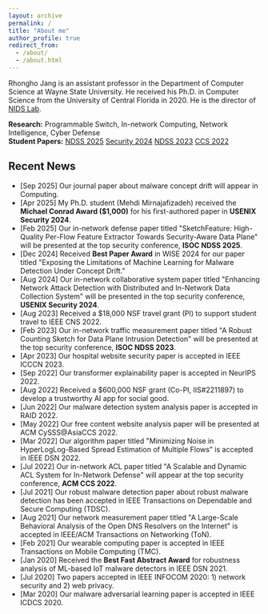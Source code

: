 ```yaml
---
layout: archive
permalink: /
title: "About me"
author_profile: true
redirect_from: 
  - /about/
  - /about.html
---
```


Rhongho Jang is an assistant professor in the Department of Computer Science at Wayne State University. He received his Ph.D. in Computer Science from the University of Central Florida in 2020. 
He is the director of [NIDS Lab](/team/). 

<b>Research:</b> Programmable Switch, In-network Computing, Network Intelligence, Cyber Defense
<br>
<b>Student Papers:</b>  [NDSS 2025](https://www.ndss-symposium.org/ndss-paper/sketchfeature-high-quality-per-flow-feature-extractor-towards-security-aware-data-plane/) [Security 2024](https://www.usenix.org/conference/usenixsecurity24/presentation/mirnajafizadeh) [NDSS 2023](https://www.ndss-symposium.org/ndss-paper/a-robust-counting-sketch-for-data-plane-intrusion-detection/) [CCS 2022](https://dl.acm.org/doi/10.1145/3548606.3560606)




Recent News
---

* [Sep 2025] Our journal paper about malware concept drift will appear in Computing. 
* [Apr 2025] My Ph.D. student (Mehdi Mirnajafizadeh) received the **Michael Conrad Award ($1,000)** for his first-authored paper in **USENIX Security 2024**. 
* [Feb 2025] Our in-network defense paper titled "SketchFeature: High-Quality Per-Flow Feature Extractor Towards Security-Aware Data Plane" will be presented at the top security conference, **ISOC NDSS 2025**.
* [Dec 2024] Received **Best Paper Award** in WISE 2024 for our paper titled "Exposing the Limitations of Machine Learning for Malware Detection Under Concept Drift."
* [Aug 2024] Our in-network collaborative system paper titled "Enhancing Network Attack Detection with Distributed and In-Network Data Collection System" will be presented in the top security conference, **USENIX Security 2024**.
* [Aug 2023] Received a $18,000 NSF travel grant (PI) to support student travel to IEEE CNS 2022.
* [Feb 2023] Our in-network traffic measurement paper titled "A Robust Counting Sketch for Data Plane Intrusion Detection" will be presented at the top security conference, **ISOC NDSS 2023**.
* [Apr 2023] Our hospital website security paper is accepted in IEEE ICCCN 2023.  
* [Sep 2022] Our transformer explainability paper is accepted in NeurIPS 2022.
* [Aug 2022] Received a $600,000 NSF grant (Co-PI, IIS#2211897) to develop a trustworthy AI app for social good.
* [Jun 2022] Our malware detection system analysis paper is accepted in RAID 2022.
* [May 2022] Our free content website analysis paper will be presented at ACM CySSS@AsiaCCS 2022. 
* [Mar 2022] Our algorithm paper titled "Minimizing Noise in HyperLogLog-Based Spread Estimation of Multiple Flows" is accepted in IEEE DSN 2022.
* [Jul 2022] Our in-network ACL paper titled "A Scalable and Dynamic ACL System for In-Network Defense" will appear at the top security conference, **ACM CCS 2022**.
* [Jul 2021] Our robust malware detection paper about robust malware detection has been accepted in IEEE Transactions on Dependable and Secure Computing (TDSC).
* [Aug 2021] Our network measurement paper titled "A Large-Scale Behavioral Analysis of the Open DNS Resolvers on the Internet" is accepted in IEEE/ACM Transactions on Networking (ToN).
* [Feb 2021] Our wearable computing paper is accepted in IEEE Transactions on Mobile Computing (TMC).
* [Jan 2020] Received the **Best Fast Abstract Award** for robustness analysis of ML-based IoT malware detectors in IEEE DSN 2021.
* [Jul 2020] Two papers accepted in IEEE INFOCOM 2020: 1) network security and 2) web privacy.
* [Mar 2020] Our malware adversarial learning paper is accepted in IEEE ICDCS 2020.



